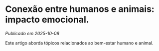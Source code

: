 # Conexão entre humanos e animais: impacto emocional.

*Publicado em 2025-10-08*

Este artigo aborda tópicos relacionados ao bem-estar humano e animal.
